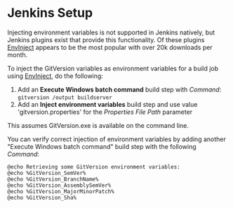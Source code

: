 # Jenkins Setup

Injecting environment variables is not supported in Jenkins natively, but Jenkins plugins exist that provide this functionality. Of these plugins [EnvInject] appears to be the most popular with over 20k downloads per month.

To inject the GitVersion variables as environment variables for a build job using  [EnvInject], do the following:

 1. Add an **Execute Windows batch command** build step with *Command*:
    `gitversion /output buildserver`
 1. Add an **Inject environment variables** build step and use value 'gitversion.properties' for the *Properties File Path* parameter 

This assumes GitVersion.exe is available on the command line.

You can verify correct injection of environment variables by adding another "Execute Windows batch command" build step with the following *Command*:

```
@echo Retrieving some GitVersion environment variables:
@echo %GitVersion_SemVer%
@echo %GitVersion_BranchName%
@echo %GitVersion_AssemblySemVer%
@echo %GitVersion_MajorMinorPatch%
@echo %GitVersion_Sha%
```

  [EnvInject]: https://wiki.jenkins-ci.org/display/JENKINS/EnvInject+Plugin